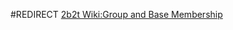 #REDIRECT [2b2t Wiki:Group and Base Membership](https://2b2t.miraheze.org/wiki/2b2t_Wiki:Group_and_Base_Membership)